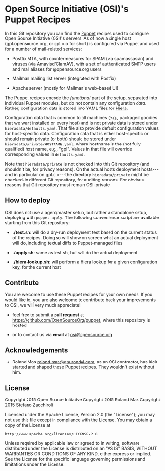 Open Source Initiative (OSI)'s Puppet Recipes
=============================================

In this Git repository you can find the [Puppet][1] recipes used to configure
Open Source Initiative (OSI)'s servers. As of now a single host
(gpl.opensource.org, or gpl.o.o for short) is configured via Puppet and used
for a number of mail-related services:

- Postfix MTA, with countermeasures for SPAM (via spamassassin) and viruses
  (via Amavisd/ClamAV), with a set of authenticated SMTP users and mail aliases
  for @opensource.org users

- Mailman mailing list server (integrated with Postfix)

- Apache server (mostly for Mailman's web-based UI)

The Puppet recipes encode the *functional* part of the setup, separated into
individual Puppet modules, but do not contain any configuration *data*. Rather,
configuration data is stored into YAML files for [Hiera][2].

[1]: https://puppetlabs.com/puppet/puppet-open-source
[2]: http://docs.puppetlabs.com/hiera/

Configuration data that is common to all machines (e.g., packaged goodies that
we want installed on every host) and is not private data is stored under
`hieradata/defaults.yaml`. That file also provide default configuration values
for host-specific data.  Configuration data that is either host-specific or
should remain private (or both) should be stored under
`hieradata/private/HOSTNAME.yaml`, where hostname is the (not fully qualified)
host name, e.g., "gpl". Values in that file will override corresponding values
in `defaults.yaml`.

Note that `hieradata/private` is not checked into this Git repository (and
shouldn't be, for privacy reasons). On the actual hosts deployment hosts---and
in particular on gpl.o.o---the directory `hieradata/private` might be
checked-in different Git repository, for auditing reasons. For obvious reasons
that Git repository must remain OSI-private.


How to deploy
-------------

OSI does not use a agent/master setup, but rather a standalone setup, deploying
with `puppet apply`. The following convenience script are available starting
from this Git repository:

- **./test.sh**: will do a dry-run deployment test based on the current status
  of the recipes. Doing so will show on screen what an actual deployment will
  do, including textual diffs to Puppet-managed files

- **./apply.sh**: same as test.sh, but will do the actual deployment

- **./hiera-lookup.sh**: will perform a Hiera lookup for a given configuration
  key, for the current host


Contribute
----------

You are welcome to use these Puppet recipes for your own needs. If you would
like to, you are also welcome to contribute back your improvements to OSI, we
will very much appreciate!

- feel free to submit a **pull request** at
  <https://github.com/OpenSourceOrg/puppet>, where this repository is hosted

- or to contact us via **email** at <osi@opensource.org>


Acknowledgements
----------------

- Roland Mas <roland.mas@gnurandal.com>, as an OSI contractor, has kick-started
  and shaped these Puppet recipes. They wouldn't exist without him.


License
-------

Copyright 2015 Open Source Initiative
Copyright 2015 Roland Mas
Copyright 2015 Stefano Zacchiroli

Licensed under the Apache License, Version 2.0 (the "License");
you may not use this file except in compliance with the License.
You may obtain a copy of the License at

    http://www.apache.org/licenses/LICENSE-2.0

Unless required by applicable law or agreed to in writing, software
distributed under the License is distributed on an "AS IS" BASIS,
WITHOUT WARRANTIES OR CONDITIONS OF ANY KIND, either express or implied.
See the License for the specific language governing permissions and
limitations under the License.
